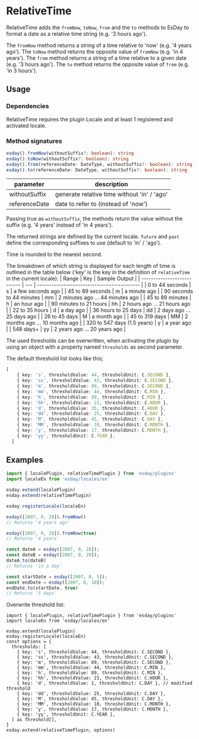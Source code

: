 # RelativeTime

RelativeTime adds the `fromNow`,  `toNow`, `from` and the `to` methods to EsDay to format a date as a relative time string (e.g. '3 hours ago').

The `fromNow` method returns a string of a time relative to 'now' (e.g. '4 years ago').
The `toNow` method returns the opposite value of `fromNow` (e.g. 'in 4 years').
The `from`  method returns a string of a time relative to a given date (e.g. '3 hours ago').
The `to` method returns the opposite value of `from` (e.g. 'in 3 hours').

## Usage

### Dependencies
RelativeTime requires the plugin Locale and at least 1 registered and activated locale.

### Method signatures
```typescript
esday().fromNow(withoutSuffix?: boolean): string
esday().toNow(withoutSuffix?: boolean): string
esday().from(referenceDate: DateType, withoutSuffix?: boolean): string
esday().to(referenceDate: DateType, withoutSuffix?: boolean): string
```

| parameter     | description                                 |
| ------------- | ------------------------------------------- |
| withoutSuffix | generate relative time without 'in' / 'ago' |
| referenceDate | date to refer to (instead of 'now')         |

Passing true as `withoutSuffix`, the methods return the value without the suffix (e.g. '4 years' instead of 'in 4 years').

The returned strings are defined by the current locale. `future` and `past` define the corresponding suffixes to use (default to 'in' / 'ago').

Time is rounded to the nearest second.

The breakdown of which string is displayed for each length of time is outlined in the table below
('key' is the key in the definition of `relativeTime` in the current locale):
| Range                       | Key | Sample Output                               |
| --------------------------- | --- | ------------------------------------------- |
| 0 to 44 seconds             | s   | a few seconds ago                           |
| 45 to 89 seconds            | m   | a minute ago                                |
| 90 seconds to 44 minutes    | mm  | 2 minutes ago ... 44 minutes ago            |
| 45 to 89 minutes            | h   | an hour ago                                 |
| 90 minutes to 21 hours      | hh  | 2 hours ago ... 21 hours ago                |
| 22 to 35 hours              | d   | a day ago                                   |
| 36 hours to 25 days         | dd  | 2 days ago ... 25 days ago                  |
| 26 to 45 days               | M   | a month ago                                 |
| 45 to 319 days              | MM  | 2 months ago ... 10 months ago              |
| 320 to 547 days (1.5 years) | y   | a year ago                                  |
| 548 days+                   | yy  | 2 years ago ... 20 years ago                |

The used thresholds can be overwritten, when activating the plugin by using an object with a property named `thresholds` as second parameter.

The default threshold list looks like this;
```typescript
[
    { key: 's', thresholdValue: 44, thresholdUnit: C.SECOND },
    { key: 'ss', thresholdValue: 43, thresholdUnit: C.SECOND },
    { key: 'm', thresholdValue: 89, thresholdUnit: C.SECOND },
    { key: 'mm', thresholdValue: 44, thresholdUnit: C.MIN },
    { key: 'h', thresholdValue: 89, thresholdUnit: C.MIN },
    { key: 'hh', thresholdValue: 21, thresholdUnit: C.HOUR },
    { key: 'd', thresholdValue: 35, thresholdUnit: C.HOUR },
    { key: 'dd', thresholdValue: 25, thresholdUnit: C.DAY },
    { key: 'M', thresholdValue: 45, thresholdUnit: C.DAY },
    { key: 'MM', thresholdValue: 10, thresholdUnit: C.MONTH },
    { key: 'y', thresholdValue: 17, thresholdUnit: C.MONTH },
    { key: 'yy', thresholdUnit: C.YEAR },
  ]
```

## Examples
```typescript
import { localePlugin, relativeTimePlugin } from 'esday/plugins'
import localeEn from 'esday/locales/en'

esday.extend(localePlugin)
esday.extend(relativeTimePlugin)

esday.registerLocale(localeEn)

esday([2007, 0, 29]).fromNow()
// Returns '4 years ago'

esday([2007, 0, 29]).fromNow(true)
// Returns '4 years'

const dateA = esday([2007, 0, 28]);
const dateB = esday([2007, 0, 29]);
dateA.to(dateB)
// Returns 'in a day'

const startDate = esday([2007, 0, 5]);
const endDate = esday([2007, 0, 10]);
endDate.to(startDate, true)
// Returns '5 days'
```
Overwrite threshold list:
```
import { localePlugin, relativeTimePlugin } from 'esday/plugins'
import localeEn from 'esday/locales/en'

esday.extend(localePlugin)
esday.registerLocale(localeEn)
const options = {
  thresholds: [
    { key: 's', thresholdValue: 44, thresholdUnit: C.SECOND },
    { key: 'ss', thresholdValue: 43, thresholdUnit: C.SECOND },
    { key: 'm', thresholdValue: 89, thresholdUnit: C.SECOND },
    { key: 'mm', thresholdValue: 44, thresholdUnit: C.MIN },
    { key: 'h', thresholdValue: 89, thresholdUnit: C.MIN },
    { key: 'hh', thresholdValue: 21, thresholdUnit: C.HOUR },
    { key: 'd', thresholdValue: 1, thresholdUnit: C.DAY }, // modified threshold
    { key: 'dd', thresholdValue: 25, thresholdUnit: C.DAY },
    { key: 'M', thresholdValue: 45, thresholdUnit: C.DAY },
    { key: 'MM', thresholdValue: 10, thresholdUnit: C.MONTH },
    { key: 'y', thresholdValue: 17, thresholdUnit: C.MONTH },
    { key: 'yy', thresholdUnit: C.YEAR },
  ] as Threshold[],
}
esday.extend(relativeTimePlugin, options)
```
